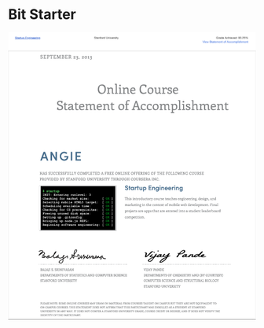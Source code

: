 # Bit Starter

![Grade](./public/images/grade.png)
![Cert](./public/images/startup-engineering-cert.png)
